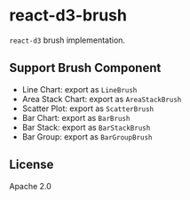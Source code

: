 # react-d3-brush

`react-d3` brush implementation.

## Support Brush Component

- Line Chart: export as `LineBrush`
- Area Stack Chart: export as `AreaStackBrush`
- Scatter Plot: export as `ScatterBrush`
- Bar Chart: export as `BarBrush`
- Bar Stack: export as `BarStackBrush`
- Bar Group: export as `BarGroupBrush`


## License

Apache 2.0
